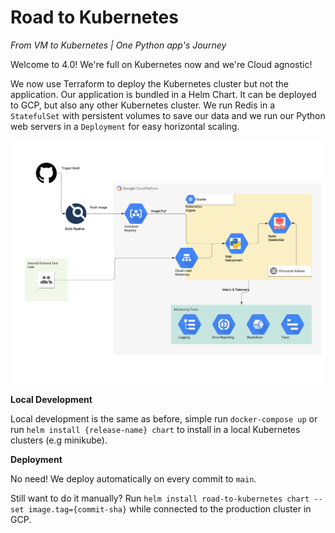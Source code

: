 # Road to Kubernetes

_From VM to Kubernetes | One Python app's Journey_

Welcome to 4.0! We're full on Kubernetes now and we're Cloud agnostic!

We now use Terraform to deploy the Kubernetes cluster but not the application.
Our application is bundled in a Helm Chart. It can be deployed to GCP, but also
any other Kubernetes cluster. We run Redis in a `StatefulSet` with persistent
volumes to save our data and we run our Python web servers in a `Deployment` for
easy horizontal scaling.

![GitHub Logo](/docs/diagram.png)

**Local Development**

Local development is the same as before, simple run `docker-compose up` or run
`helm install {release-name} chart` to install in a local Kubernetes clusters
(e.g minikube).

**Deployment**

No need! We deploy automatically on every commit to `main`.

Still want to do it manually? Run `helm install road-to-kubernetes chart --set
image.tag={commit-sha}` while connected to the production cluster in GCP.

